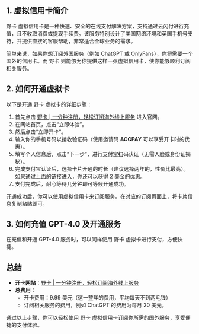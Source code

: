 ## 1. 虚拟信用卡简介

野卡 虚拟信用卡是一种快速、安全的在线支付解决方案，支持通过云闪付进行充值，且不收取消费或提现手续费。该服务特别设计了美国网络环境和英国手机号支持，并提供直接的客服帮助，非常适合全球业务的需求。

简单来说，如果你想订阅外国服务（例如 ChatGPT 或 OnlyFans），你将需要一个国外的信用卡。而 野卡 则能够为你提供这样一张虚拟信用卡，使你能够顺利订阅相关服务。

## 2. 如何开通虚拟卡

以下是开通 野卡 虚拟卡的详细步骤：

1. 首先点击 [野卡 | 一分钟注册，轻松订阅海外线上服务](https://bit.ly/bewildcard) 进入官网。
2. 在网站首页，点击“立即体验”。
3. 然后点击“立即开卡”。
4. 输入你的手机号码以接收验证码（使用邀请码 **ACCPAY** 可以享受开卡时的优惠）。
5. 填写个人信息后，点击“下一步”，进行支付宝扫码认证（无需人脸或身份证揭秘）。
6. 完成支付宝认证后，选择卡片开通的时长（建议选择两年的，性价比最高）。如果通过上面的链接进入，你还可以获得 2 美金的优惠。
7. 支付完成后，耐心等待几分钟即可等候开通成功。

开通成功后，你可以使用虚拟信用卡来订阅服务。在对应的订阅页面上，将卡片信息复制粘贴即可。

## 3. 如何充值 GPT-4.0 及开通服务

在充值和开通 GPT-4.0 服务时，可以同样使用 野卡 虚拟卡进行支付，方便快捷。

## 总结

- **开卡网站**：[野卡 | 一分钟注册，轻松订阅海外线上服务](https://bit.ly/bewildcard)
- **总费用**：
  - 开卡费用：9.99 美元（这一整年的费用，平均每天不到两毛钱）
  - 订阅相关服务的费用，例如 ChatGPT 的费用为每月 20 美元。

通过以上步骤，你可以轻松使用 野卡 虚拟信用卡订阅你所需的国外服务，享受便捷的支付体验。
